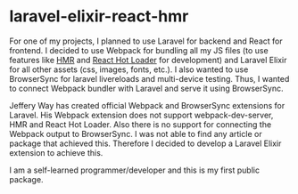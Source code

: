 # laravel-elixir-react-hmr
For one of my projects, I planned to use Laravel for backend and React for frontend. I decided to use Webpack for bundling all my JS files (to use features like [HMR](https://webpack.github.io/docs/hot-module-replacement.html
) and [React Hot Loader](https://github.com/gaearon/react-hot-loader) for development) and Laravel Elixir for all other assets (css, images, fonts, etc.). I also wanted to use BrowserSync for laravel livereloads and multi-device testing. Thus, I wanted to connect Webpack bundler with Laravel and serve it using BrowserSync. 

Jeffery Way has created official Webpack and BrowserSync extensions for Laravel. His Webpack extension does not support webpack-dev-server, HMR and React Hot Loader. Also there is no support for connecting the Webpack output to BrowserSync. I was not able to find any article or package that achieved this. Therefore I decided to develop a Laravel Elixir extension to achieve this.

I am a self-learned programmer/developer and this is my first public package.
